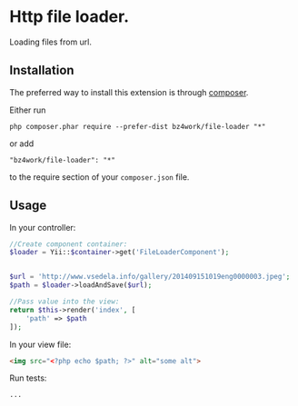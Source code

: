 Http file loader.
=================
Loading files from url.

Installation
------------

The preferred way to install this extension is through [composer](http://getcomposer.org/download/).

Either run

```
php composer.phar require --prefer-dist bz4work/file-loader "*"
```

or add

```
"bz4work/file-loader": "*"
```

to the require section of your `composer.json` file.


Usage
-----

In your controller:
```php
//Create component container:
$loader = Yii::$container->get('FileLoaderComponent');


$url = 'http://www.vsedela.info/gallery/201409151019eng0000003.jpeg';
$path = $loader->loadAndSave($url);

//Pass value into the view:
return $this->render('index', [
    'path' => $path
]);
```

In your view file:
```html
<img src="<?php echo $path; ?>" alt="some alt">
```

Run tests:
```php
...
```